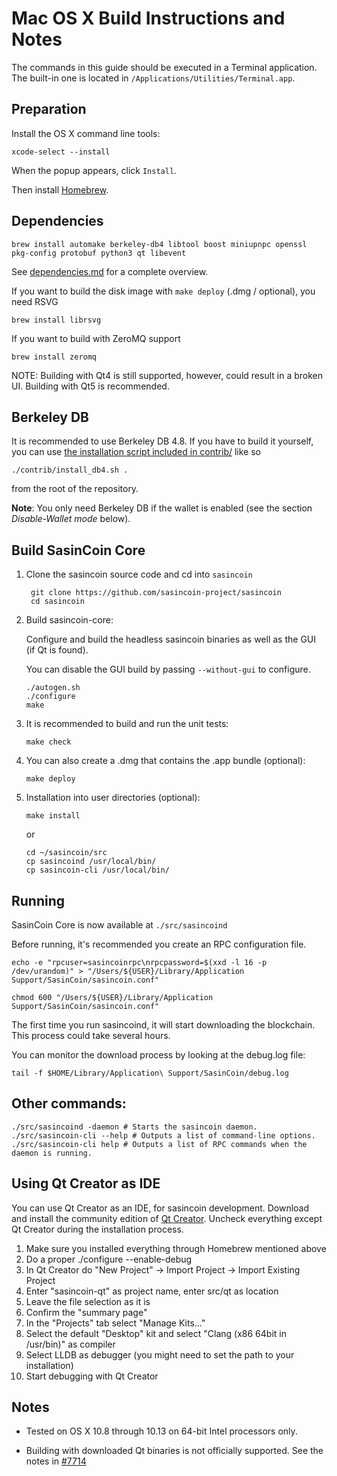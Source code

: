 Mac OS X Build Instructions and Notes
====================================
The commands in this guide should be executed in a Terminal application.
The built-in one is located in `/Applications/Utilities/Terminal.app`.

Preparation
-----------
Install the OS X command line tools:

`xcode-select --install`

When the popup appears, click `Install`.

Then install [Homebrew](https://brew.sh).

Dependencies
----------------------

    brew install automake berkeley-db4 libtool boost miniupnpc openssl pkg-config protobuf python3 qt libevent

See [dependencies.md](dependencies.md) for a complete overview.

If you want to build the disk image with `make deploy` (.dmg / optional), you need RSVG

    brew install librsvg

If you want to build with ZeroMQ support
    
    brew install zeromq

NOTE: Building with Qt4 is still supported, however, could result in a broken UI. Building with Qt5 is recommended.

Berkeley DB
-----------
It is recommended to use Berkeley DB 4.8. If you have to build it yourself,
you can use [the installation script included in contrib/](/contrib/install_db4.sh)
like so

```shell
./contrib/install_db4.sh .
```

from the root of the repository.

**Note**: You only need Berkeley DB if the wallet is enabled (see the section *Disable-Wallet mode* below).

Build SasinCoin Core
------------------------

1. Clone the sasincoin source code and cd into `sasincoin`

        git clone https://github.com/sasincoin-project/sasincoin
        cd sasincoin

2.  Build sasincoin-core:

    Configure and build the headless sasincoin binaries as well as the GUI (if Qt is found).

    You can disable the GUI build by passing `--without-gui` to configure.

        ./autogen.sh
        ./configure
        make

3.  It is recommended to build and run the unit tests:

        make check

4.  You can also create a .dmg that contains the .app bundle (optional):

        make deploy

5.  Installation into user directories (optional):

        make install

    or

        cd ~/sasincoin/src
        cp sasincoind /usr/local/bin/
        cp sasincoin-cli /usr/local/bin/

Running
-------

SasinCoin Core is now available at `./src/sasincoind`

Before running, it's recommended you create an RPC configuration file.

    echo -e "rpcuser=sasincoinrpc\nrpcpassword=$(xxd -l 16 -p /dev/urandom)" > "/Users/${USER}/Library/Application Support/SasinCoin/sasincoin.conf"

    chmod 600 "/Users/${USER}/Library/Application Support/SasinCoin/sasincoin.conf"

The first time you run sasincoind, it will start downloading the blockchain. This process could take several hours.

You can monitor the download process by looking at the debug.log file:

    tail -f $HOME/Library/Application\ Support/SasinCoin/debug.log

Other commands:
-------

    ./src/sasincoind -daemon # Starts the sasincoin daemon.
    ./src/sasincoin-cli --help # Outputs a list of command-line options.
    ./src/sasincoin-cli help # Outputs a list of RPC commands when the daemon is running.

Using Qt Creator as IDE
------------------------
You can use Qt Creator as an IDE, for sasincoin development.
Download and install the community edition of [Qt Creator](https://www.qt.io/download/).
Uncheck everything except Qt Creator during the installation process.

1. Make sure you installed everything through Homebrew mentioned above
2. Do a proper ./configure --enable-debug
3. In Qt Creator do "New Project" -> Import Project -> Import Existing Project
4. Enter "sasincoin-qt" as project name, enter src/qt as location
5. Leave the file selection as it is
6. Confirm the "summary page"
7. In the "Projects" tab select "Manage Kits..."
8. Select the default "Desktop" kit and select "Clang (x86 64bit in /usr/bin)" as compiler
9. Select LLDB as debugger (you might need to set the path to your installation)
10. Start debugging with Qt Creator

Notes
-----

* Tested on OS X 10.8 through 10.13 on 64-bit Intel processors only.

* Building with downloaded Qt binaries is not officially supported. See the notes in [#7714](https://github.com/bitcoin/bitcoin/issues/7714)
